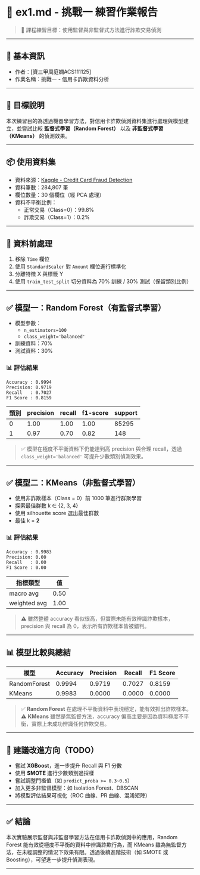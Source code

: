 
# 💼 ex1.md - 挑戰一 練習作業報告
> 📌 課程練習目標：使用監督與非監督式方法進行詐欺交易偵測

---

## 👤 基本資訊
- 作者：[資三甲周庭嫻ACS111125]
- 作業名稱：挑戰一 - 信用卡詐欺資料分析

---

## 🎯 目標說明

本次練習目的為透過機器學習方法，對信用卡詐欺偵測資料集進行處理與模型建立，並嘗試比較 **監督式學習（Random Forest）** 以及 **非監督式學習（KMeans）** 的偵測效果。

---

## 📦 使用資料集

- 資料來源：[Kaggle - Credit Card Fraud Detection](https://www.kaggle.com/datasets/mlg-ulb/creditcardfraud)
- 資料筆數：284,807 筆
- 欄位數量：30 個欄位（經 PCA 處理）
- 資料不平衡比例：
  - 正常交易（Class=0）：99.8%
  - 詐欺交易（Class=1）：0.2%

---

## 🧹 資料前處理

1. 移除 `Time` 欄位
2. 使用 `StandardScaler` 對 `Amount` 欄位進行標準化
3. 分離特徵 X 與標籤 Y
4. 使用 `train_test_split` 切分資料為 70% 訓練 / 30% 測試（保留類別比例）

---

## ✅ 模型一：Random Forest（有監督式學習）

- 模型參數：
  - `n_estimators=100`
  - `class_weight='balanced'`
- 訓練資料：70%
- 測試資料：30%

### 📊 評估結果

```
Accuracy : 0.9994
Precision: 0.9719
Recall   : 0.7027
F1 Score : 0.8159
```

| 類別 | precision | recall | f1-score | support |
|------|-----------|--------|----------|---------|
| 0    | 1.00      | 1.00   | 1.00     | 85295   |
| 1    | 0.97      | 0.70   | 0.82     | 148     |

> ✅ 模型在極度不平衡資料下仍能達到高 precision 與合理 recall，透過 `class_weight='balanced'` 可提升少數類別偵測效果。

---

## ✅ 模型二：KMeans（非監督式學習）

- 使用非詐欺樣本（Class = 0）前 1000 筆進行群聚學習
- 探索最佳群數 k ∈ {2, 3, 4}
- 使用 silhouette score 選出最佳群數
- 最佳 k = **2**

### 📊 評估結果

```
Accuracy : 0.9983
Precision: 0.00
Recall   : 0.00
F1 Score : 0.00
```

| 指標類型     | 值   |
|--------------|------|
| macro avg    | 0.50 |
| weighted avg | 1.00 |

> ⚠️ 雖然整體 accuracy 看似很高，但實際未能有效辨識詐欺樣本，precision 與 recall 為 0，表示所有詐欺樣本皆被錯判。

---

## 📊 模型比較與總結

| 模型        | Accuracy | Precision | Recall | F1 Score |
|-------------|----------|-----------|--------|----------|
| RandomForest| 0.9994   | 0.9719    | 0.7027 | 0.8159   |
| KMeans      | 0.9983   | 0.0000    | 0.0000 | 0.0000   |

> ✅ **Random Forest** 在處理不平衡資料中表現穩定，能有效抓出詐欺樣本。  
> ⚠️ **KMeans** 雖然是無監督方法，accuracy 偏高主要是因為資料極度不平衡，實際上未成功辨識任何詐欺交易。

---

## 🔁 建議改進方向（TODO）

- 嘗試 **XGBoost**，進一步提升 Recall 與 F1 分數
- 使用 **SMOTE** 進行少數類別過採樣
- 嘗試調整門檻值（如 `predict_proba >= 0.3~0.5`）
- 加入更多非監督模型：如 Isolation Forest、DBSCAN
- 將模型評估結果可視化（ROC 曲線、PR 曲線、混淆矩陣）

---

## ✅ 結論

本次實驗展示監督與非監督學習方法在信用卡詐欺偵測中的應用，Random Forest 能有效從極度不平衡的資料中辨識詐欺行為，而 KMeans 雖為無監督方法，在未經調整的情況下效果有限。透過後續進階技術（如 SMOTE 或 Boosting），可望進一步提升偵測表現。

---
